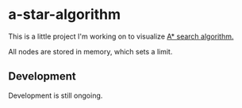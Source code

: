 # a-star-algorithm

This is a little project I'm working on to visualize [A* search algorithm.](https://en.wikipedia.org/wiki/A*_search_algorithm)

All nodes are stored in memory, which sets a limit. 

## Development
Development is still ongoing. 
